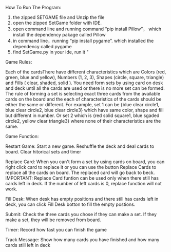 How To Run The Program:

1.  the zipped SETGAME file and Unzip the file 
2.  open the zipped SetGame folder with IDE. 
3.  open command line and running command “pip install Pillow”， which install the dependency pakage called Pillow
4.  in command line，running “pip install pygame”. which installed the dependency called pygame
5.  find SetGame.py in your ide, run it "

Game Rules:

Each of the cardsThere have different characteristics which are Colors (red, green, blue and yellow), Numbers (1, 2, 3), Shapes (circle, square, triangle) and Fills ( clear, shaded, solid ). You need form sets by using card on desk and deck until all the cards are used or there is no more set can be formed. The rule of forming a set is selecting exact three cards from the available cards on the board and the each of characteristics of the cards should be either the same or different. For example, set 1 can be {blue clear circle1, blue clear circle2, blue clear circle3} which have same color, shape and fill but different in number. Or set 2 which is {red solid square1, blue sgaded circle2, yellow clear triangle3} where none of their characteristics are the same.

Game Function:

Restart Game: Start a new game. Reshuffle the deck and deal cards to board. Clear hitorical sets and timer

Replace Card: When you can't form a set by using cards on board, you can right click card to replace it or you can use the button Replace Cards to replace all the cards on board.               The replaced card will go back to beck. IMPORTANT: Replace Card funtion can be used only when there still has cards left in deck. If the number of left cards is 0,                 replace function will not work.  

Fill Desk: When desk has empty positions and there still has cards left in deck, you can click Fill Desk botton to fill the empty postions.

Submit: Check the three cards you chose if they can make a set. If they make a set, they will be removed from board.

Timer: Record how fast you can finish the game

Track Message: Show how many cards you have finished and how many cards still left in deck  
